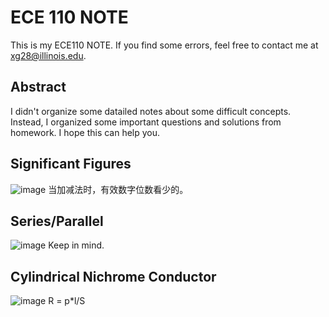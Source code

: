 # ECE 110 NOTE

This is my ECE110 NOTE. If you find some errors, feel free to contact me at xg28@illinois.edu.


## Abstract

I didn't organize some datailed notes about some difficult concepts. Instead, I organized some important questions and solutions from homework. I hope this can help you.


## Significant Figures
![image](https://github.com/user-attachments/assets/bfbabec4-4fa6-4098-ba87-14d9957d4fa1)
当加减法时，有效数字位数看少的。

## Series/Parallel
![image](https://github.com/user-attachments/assets/8a4d886d-cd91-4c1a-afd2-478680ae9a86)
Keep in mind.

## Cylindrical Nichrome Conductor
![image](https://github.com/user-attachments/assets/7c7457be-5f35-4a38-81e1-440f8a54c71f)
R = p*l/S


